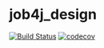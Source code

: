 # job4j_design
[![Build Status](https://travis-ci.com/DlNZzz/job4j_design.svg?branch=master)](https://app.travis-ci.com/github/DlNZzz/job4j_design)
[![codecov](https://codecov.io/gh/DlNZzz/job4j_design/branch/master/graph/badge.svg?token=G74YKRWSYK)](https://codecov.io/gh/DlNZzz/job4j_design)
